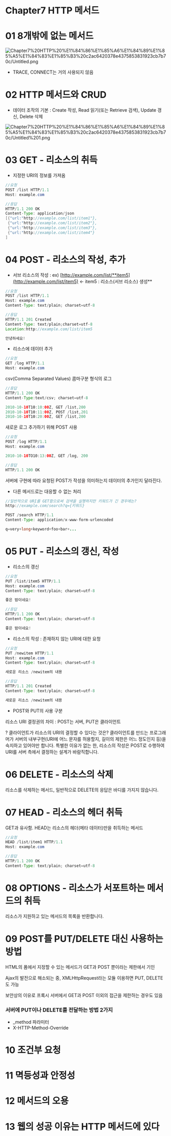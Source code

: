 # Chapter7 HTTP 메서드

# 01 8개밖에 없는 메서드

![Chapter7%20HTTP%20%E1%84%86%E1%85%A6%E1%84%89%E1%85%A5%E1%84%83%E1%85%B3%20c2ac6420378e4375853831923cb7b70c/Untitled.png](Chapter7%20HTTP%20%E1%84%86%E1%85%A6%E1%84%89%E1%85%A5%E1%84%83%E1%85%B3%20c2ac6420378e4375853831923cb7b70c/Untitled.png)

- TRACE, CONNECT는 거의 사용되지 않음

# 02 HTTP 메서드와 CRUD

- 데이터 조작의 기본 :  Create 작성, Read 읽기(또는 Retrieve 검색), Update 갱신, Delete 삭제

![Chapter7%20HTTP%20%E1%84%86%E1%85%A6%E1%84%89%E1%85%A5%E1%84%83%E1%85%B3%20c2ac6420378e4375853831923cb7b70c/Untitled%201.png](Chapter7%20HTTP%20%E1%84%86%E1%85%A6%E1%84%89%E1%85%A5%E1%84%83%E1%85%B3%20c2ac6420378e4375853831923cb7b70c/Untitled%201.png)

# 03 GET - 리소스의 취득

- 지정한 URI의 정보를 가져옴

```java
//요청
POST /list HTTP/1.1
Host: example.com

```

```java
//응답
HTTP/1.1 200 OK
Content-Type: application/json
[{"url:"http://example.com/list/item1"},
 {"url:"http://example.com/list/item2"},
 {"url:"http://example.com/list/item3"},
 {"url:"http://example.com/list/item4"}
]
```

# 04 POST - 리소스의 작성, 추가

- 서브 리소스의 작성 : ex) [http://example.com/list/**item5](http://example.com/list/item5) ← item5 : 리소스(서브 리소스) 생성**

```java
//요청
POST /list HTTP/1.1
Host: example.com
Content-Type: text/plain; charset=utf-8
```

```java
//응답
HTTP/1.1 201 Created
Content-Type: text/plain;charset=utf-8
Location:http://example.com/list/item5

안녕하세요!
```

- 리소스에 데이터 추가

```java
//요청
GET /log HTTP/1.1
Host: example.com
```

csv(Comma Separated Values)
콤마구분 형식의 로그

```java
//응답
HTTP/1.1 200 OK
Content-Type:text/csv; charset=utf-8

2010-10-10T10:10:00Z, GET /list,200
2010-10-10T10:11:00Z, POST /list,201
2010-10-10T10:20:00Z, GET /list,200
```

새로운 로그 추가하기 위해 POST 사용

```java
//요청
POST /log HTTP/1.1
Host: example.com

2010-10-10TO10:13:00Z, GET /log, 200
```

```java
//응답
HTTP/1.1 200 OK
```

서버에 구현에 따라 요청된 POST가 작성을 의미하는지 데이터의 추가인지 달라진다.

- 다른 메서드로는 대응할 수 없는 처리

```java
//일반적으로 URI를 GET함으로써 검색을 실행하지만 키워드가 긴 경우에는?
http://example.com/search?q={키워드}

POST /search HTTP/1.1
Content-Type: application/x-www-form-urlencoded

q=very+long+keyword+foo+bar+...
```

# 05 PUT - 리소스의 갱신, 작성

- 리소스의 갱신

```java
//요청
PUT /list/item5 HTTP/1.1
Host: example.com
Content-Type: text/plain; charset=utf-8

좋은 밤이네요!
```

```java
//응답
HTTP/1.1 200 OK
Content-Type: text/plain; charset=utf-8

좋은 밤이네요!
```

- 리소스의 작성 : 존재하지 않는 URI에 대한 요청

```java
//요청
PUT /newitem HTTP/1.1
Host: example.com
Content-Type: text/plain; charset=utf-8

새로운 리소스 /newitem의 내용
```

```java
//응답
HTTP/1.1 201 Created
Content-Type: text/plain; charset=utf-8

새로운 리소스 /newitem의 내용
```

- POST와 PUT의 사용 구분

리소스 URI 결정권의 차이 : POST는 서버, PUT은 클라이언트

? 클라이언트가 리소스의 URI의 결정할 수 있다는 것은? 클라이언트를 만드는 프로그래머가 서버의 내부구현(URI에 어느 문자를 허용할지, 길이의 제한은 어느 정도인지 등)을 숙지하고 있어야만 합니다. 특별한 이유가 없는 한, 리소스의 작성은 POST로 수행하여 URI를 서버 측에서 결정하는 설계가 바람직합니다.

# 06 DELETE - 리소스의 삭제

리소스를 삭제하는 메서드, 일반적으로 DELETE의 응답은 바디를 가지지 않습니다.

# 07 HEAD - 리소스의 헤더 취득

GET과 유사함. HEAD는 리소스의 헤더(메타 데이터)만을 취득하는 메서드

```java
//요청
HEAD /list/item1 HTTP/1.1
Host: example.com
```

```java
//응답
HTTP/1.1 200 OK
Content-Type: text/plain; charset=utf-8
```

# 08 OPTIONS - 리소스가 서포트하는 메서드의 취득

리소스가 지원하고 있는 메서드의 목록을 반환합니다.

# 09 POST를 PUT/DELETE 대신 사용하는 방법

HTML의 폼에서 지정할 수 있는 메서드가 GET과 POST 뿐이라는 제한에서 기인

Ajax의 발전으로 해소되는 중, XMLHttpRequest라는 모듈 이용하면 PUT, DELETE도 가능

보안상의 이유로 프록시 서버에서 GET과 POST 이외의 접근을 제한하는 경우도 있음

### 서버에 PUT이나 DELETE를 전달하는 방법 2가지

- _method 파라미터
- X-HTTP-Method-Override

# 10 조건부 요청

# 11 멱등성과 안정성

# 12 메서드의 오용

# 13 웹의 성공 이유는 HTTP 메서드에 있다